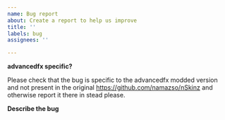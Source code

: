 ```yaml
---
name: Bug report
about: Create a report to help us improve
title: ''
labels: bug
assignees: ''

---
```


**advancedfx specific?**

Please check that the bug is specific to the advancedfx modded version and not present in the original https://github.com/namazso/nSkinz and otherwise report it there in stead please.

**Describe the bug**
